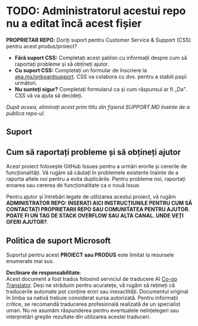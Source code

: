 <!--
CO_OP_TRANSLATOR_METADATA:
{
  "original_hash": "50518c351b4501f2649aeaba31c2592e",
  "translation_date": "2025-07-12T07:31:47+00:00",
  "source_file": "SUPPORT.md",
  "language_code": "ro"
}
-->
# TODO: Administratorul acestui repo nu a editat încă acest fișier

**PROPRIETAR REPO**: Doriți suport pentru Customer Service & Support (CSS) pentru acest produs/proiect?

- **Fără suport CSS:** Completați acest șablon cu informații despre cum să raportați probleme și să obțineți ajutor.
- **Cu suport CSS:** Completați un formular de înscriere la [aka.ms/onboardsupport](https://aka.ms/onboardsupport). CSS va colabora cu dvs. pentru a stabili pașii următori.
- **Nu sunteți sigur?** Completați formularul ca și cum răspunsul ar fi „Da”. CSS vă va ajuta să decideți.

*După aceea, eliminați acest prim titlu din fișierul SUPPORT.MD înainte de a publica repo-ul.*

## Suport

## Cum să raportați probleme și să obțineți ajutor

Acest proiect folosește GitHub Issues pentru a urmări erorile și cererile de funcționalități. Vă rugăm să căutați în problemele existente înainte de a raporta altele noi pentru a evita duplicările. Pentru probleme noi, raportați eroarea sau cererea de funcționalitate ca o nouă Issue.

Pentru ajutor și întrebări legate de utilizarea acestui proiect, vă rugăm **ADMINISTRATOR REPO: INSERAȚI AICI INSTRUCȚIUNILE PENTRU CUM SĂ CONTACTAȚI PROPRIETARII REPO SAU COMUNITATEA PENTRU AJUTOR. POATE FI UN TAG DE STACK OVERFLOW SAU ALTA CANAL. UNDE VEȚI OFERI AJUTOR?**.

## Politica de suport Microsoft

Suportul pentru acest **PROIECT sau PRODUS** este limitat la resursele enumerate mai sus.

**Declinare de responsabilitate**:  
Acest document a fost tradus folosind serviciul de traducere AI [Co-op Translator](https://github.com/Azure/co-op-translator). Deși ne străduim pentru acuratețe, vă rugăm să rețineți că traducerile automate pot conține erori sau inexactități. Documentul original în limba sa nativă trebuie considerat sursa autorizată. Pentru informații critice, se recomandă traducerea profesională realizată de un specialist uman. Nu ne asumăm răspunderea pentru eventualele neînțelegeri sau interpretări greșite rezultate din utilizarea acestei traduceri.
